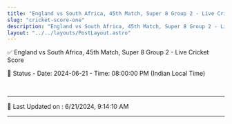 ```yaml
---
title: "England vs South Africa, 45th Match, Super 8 Group 2 - Live Cricket Score"
slug: "cricket-score-one"
description: "England vs South Africa, 45th Match, Super 8 Group 2 - Live Cricket Score - Date: 2024-06-21 - Time: 08:00:00 PM (Indian Local Time)."
layout: "../../layouts/PostLayout.astro"
--- 
```


✅ England vs South Africa, 45th Match, Super 8 Group 2 - Live Cricket Score

📑 Status - Date: 2024-06-21 - Time: 08:00:00 PM (Indian Local Time)

<br />

***

📝 Last Updated on : 6/21/2024, 9:14:10 AM

***

